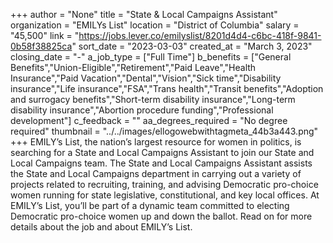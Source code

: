 +++
author = "None"
title = "State & Local Campaigns Assistant"
organization = "EMILYs List"
location = "District of Columbia"
salary = "45,500"
link = "https://jobs.lever.co/emilyslist/8201d4d4-c6bc-418f-9841-0b58f38825ca"
sort_date = "2023-03-03"
created_at = "March 3, 2023"
closing_date = "-"
a_job_type = ["Full Time"]
b_benefits = ["General Benefits","Union-Eligible","Retirement","Paid Leave","Health Insurance","Paid Vacation","Dental","Vision","Sick time","Disability insurance","Life insurance","FSA","Trans health","Transit benefits","Adoption and surrogacy benefits","Short-term disability insurance","Long-term disability insurance","Abortion procedure funding","Professional development"]
c_feedback = ""
aa_degrees_required = "No degree required"
thumbnail = "../../images/ellogowebwithtagmeta_44b3a443.png"
+++
EMILY’s List, the nation’s largest resource for women in politics, is searching for a State and Local Campaigns Assistant to join our State and Local Campaigns team.  The State and Local Campaigns Assistant assists the State and Local Campaigns department in carrying out a variety of projects related to recruiting, training, and advising Democratic pro-choice women running for state legislative, constitutional, and key local offices. At EMILY’s List, you’ll be part of a dynamic team committed to electing Democratic pro-choice women up and down the ballot. Read on for more details about the job and about EMILY’s List.